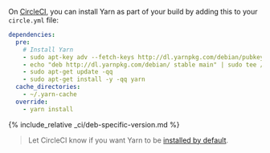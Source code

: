 On [CircleCI](https://circleci.com/), you can install Yarn as part of your build by adding this to your `circle.yml` file:

```yml
dependencies:
  pre:
    # Install Yarn
    - sudo apt-key adv --fetch-keys http://dl.yarnpkg.com/debian/pubkey.gpg
    - echo "deb http://dl.yarnpkg.com/debian/ stable main" | sudo tee /etc/apt/sources.list.d/yarn.list
    - sudo apt-get update -qq
    - sudo apt-get install -y -qq yarn
  cache_directories:
    - ~/.yarn-cache
  override:
    - yarn install
```

{% include_relative _ci/deb-specific-version.md %}

> Let CircleCI know if you want Yarn to be
> [installed by default](https://discuss.circleci.com/t/preinstall-yarn/7353).
